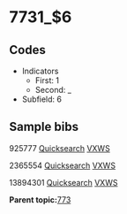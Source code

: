 # 7731\_$6

## Codes

-   Indicators
    -   First: 1
    -   Second: \_
-   Subfield: 6

## Sample bibs

925777 [Quicksearch](https://search.library.yale.edu/catalog/925777) [VXWS](http://prodorbis.library.yale.edu:7014/vxws/GetHoldingsService?bibId=925777)

2365554 [Quicksearch](https://search.library.yale.edu/catalog/2365554) [VXWS](http://prodorbis.library.yale.edu:7014/vxws/GetHoldingsService?bibId=2365554)

13894301 [Quicksearch](https://search.library.yale.edu/catalog/13894301) [VXWS](http://prodorbis.library.yale.edu:7014/vxws/GetHoldingsService?bibId=13894301)

**Parent topic:**[773](../../tags/773/773.md)

